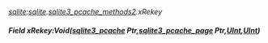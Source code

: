 _[sqlite](../../modules/sqlite/sqlite-module.md):[sqlite](../../modules/sqlite/sqlite-module.md).[sqlite3\_pcache\_methods2](../../modules/sqlite/sqlite-sqlite3_pcache_methods2.md).xRekey_
##### Field xRekey:Void([sqlite3_pcache](../../modules/sqlite/sqlite-sqlite3_pcache.md) Ptr,[sqlite3_pcache_page](../../modules/sqlite/sqlite-sqlite3_pcache_page.md) Ptr,[UInt](../../modules/wonkey/wonkey-types-uint.md),[UInt](../../modules/wonkey/wonkey-types-uint.md))
